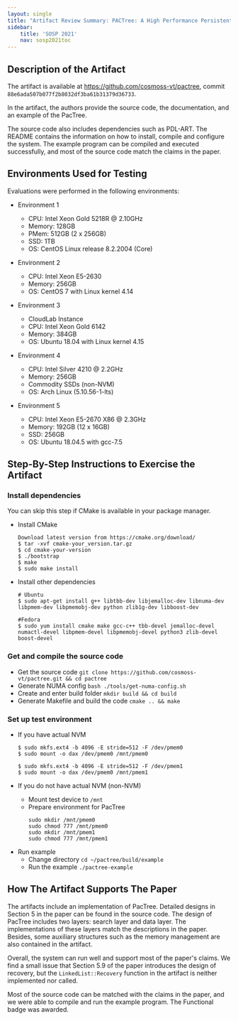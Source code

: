```yaml
---
layout: single
title: "Artifact Review Summary: PACTree: A High Performance Persistent Range Index Using PAC"
sidebar:
    title: 'SOSP 2021'
    nav: sosp2021toc
---
```


## Description of the Artifact

The artifact is available at <https://github.com/cosmoss-vt/pactree>,
commit `88e6ada507b077f2b8032df3ba61b31379d36733`.

In the artifact, the authors provide the source code, the documentation, and an example of the PacTree.

The source code also includes dependencies such as PDL-ART.
The README contains the information on how to install, compile and configure the system.
The example program can be compiled and executed successfully, and most of the source
code match the claims in the paper.


## Environments Used for Testing

Evaluations were performed in the following environments:
* Environment 1
  - CPU: Intel Xeon Gold 5218R @ 2.10GHz
  - Memory: 128GB
  - PMem: 512GB (2 x 256GB)
  - SSD: 1TB
  - OS: CentOS Linux release 8.2.2004 (Core)

* Environment 2
  - CPU: Intel Xeon E5-2630
  - Memory: 256GB
  - OS: CentOS 7 with Linux kernel 4.14

* Environment 3
  - CloudLab Instance
  - CPU: Intel Xeon Gold 6142
  - Memory: 384GB
  - OS: Ubuntu 18.04 with Linux kernel 4.15

* Environment 4
  - CPU: Intel Silver 4210 @ 2.2GHz
  - Memory: 256GB
  - Commodity SSDs (non-NVM)
  - OS: Arch Linux (5.10.56-1-lts)

* Environment 5
  - CPU: Intel Xeon E5-2670 X86 @ 2.3GHz
  - Memory: 192GB (12 x 16GB)
  - SSD: 256GB
  - OS: Ubuntu 18.04.5 with gcc-7.5

## Step-By-Step Instructions to Exercise the Artifact

### Install dependencies

You can skip this step if CMake is available in your package manager.
  - Install CMake
    ```
    Download latest version from https://cmake.org/download/
    $ tar -xvf cmake-your_version.tar.gz
    $ cd cmake-your-version
    $ ./bootstrap
    $ make
    $ sudo make install
    ```

  - Install other dependencies
    ```
    # Ubuntu
    $ sudo apt-get install g++ libtbb-dev libjemalloc-dev libnuma-dev libpmem-dev libpmemobj-dev python zlib1g-dev libboost-dev

    #Fedora
    $ sudo yum install cmake make gcc-c++ tbb-devel jemalloc-devel numactl-devel libpmem-devel libpmemobj-devel python3 zlib-devel boost-devel
    ```

### Get and compile the source code
  - Get the source code `git clone https://github.com/cosmoss-vt/pactree.git && cd pactree`
  - Generate NUMA config `bash ./tools/get-numa-config.sh`
  - Create and enter build folder `mkdir build && cd build`
  - Generate Makefile and build the code `cmake .. && make`

### Set up test environment
  - If you have actual NVM
    ```
    $ sudo mkfs.ext4 -b 4096 -E stride=512 -F /dev/pmem0
    $ sudo mount -o dax /dev/pmem0 /mnt/pmem0

    $ sudo mkfs.ext4 -b 4096 -E stride=512 -F /dev/pmem1
    $ sudo mount -o dax /dev/pmem0 /mnt/pmem1
    ```

  - If you do not have actual NVM (non-NVM)
    - Mount test device to `/mnt`
    - Prepare environment for PacTree
      ```
      sudo mkdir /mnt/pmem0
      sudo chmod 777 /mnt/pmem0
      sudo mkdir /mnt/pmem1
      sudo chmod 777 /mnt/pmem1
      ```

* Run example
  - Change directory `cd ~/pactree/build/example`
  - Run the example `./pactree-example`


## How The Artifact Supports The Paper


The artifacts include an implementation of PacTree.
Detailed designs in Section 5 in the paper can be found in the source code.
The design of PacTree includes two layers: search layer and data layer.
The implementations of these layers match the descriptions in the paper.
Besides, some auxiliary structures such as the memory management are also contained in the artifact.

Overall, the system can run well and support most of the paper's claims.
We find a small issue that Section 5.9 of the paper introduces the design of recovery,
but the `LinkedList::Recovery` function in the artifact is neither implemented nor called.

Most of the source code can be matched with the claims in the paper,
and we were able to compile and run the example program. The Functional badge was awarded.


